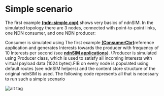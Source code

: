 #  Simple scenario

The first example [<b>(ndn-simple.cpp)</b>](https://github.com/syaifulahdan/ndndlearn/blob/master/Simple-scenario-Coding/ndn-simple.cpp)  shows very basics of ndnSIM. In the simulated topology there are 3 nodes, connected with point-to-point links, one NDN consumer, and one NDN producer:

<justify>Consumer is simulated using  The first example [<b>(ConsumerCbr)</b>](http://ndnsim.net/2.0/doxygen/classns3_1_1ndn_1_1ConsumerCbr.html)reference application and generates Interests towards the producer with frequency of 10 Interests per second (see [<b>ndnSIM applications</b>](http://ndnsim.net/2.0/applications.html)).
\Producer is simulated using Producer class, which is used to satisfy all incoming Interests with virtual payload data (1024 bytes).FIB on every node is populated using default routes (see ndnSIM helpers) and the content store structure of the original ndnSIM is used. The following code represents all that is necessary to run such a simple scenario</justify>

![alt tag](http://ndnsim.net/2.0/_images/aafig-d966166dcbc734645cc600acbd97e5aff63a118c.svg)
